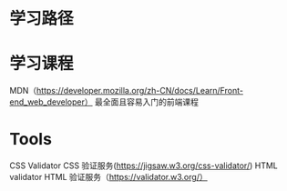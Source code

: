 # 学习路径



# 学习课程 
MDN（https://developer.mozilla.org/zh-CN/docs/Learn/Front-end_web_developer）
最全面且容易入门的前端课程

# Tools
CSS Validator CSS 验证服务(https://jigsaw.w3.org/css-validator/)
HTML validator HTML 验证服务（https://validator.w3.org/）